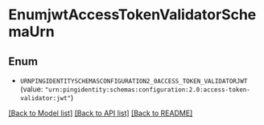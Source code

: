 # EnumjwtAccessTokenValidatorSchemaUrn

## Enum


* `URNPINGIDENTITYSCHEMASCONFIGURATION2_0ACCESS_TOKEN_VALIDATORJWT` (value: `"urn:pingidentity:schemas:configuration:2.0:access-token-validator:jwt"`)


[[Back to Model list]](../README.md#documentation-for-models) [[Back to API list]](../README.md#documentation-for-api-endpoints) [[Back to README]](../README.md)


